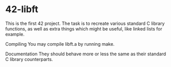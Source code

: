 # 42-libft
This is the first 42 project. The task is to recreate various standard C library functions, as well as extra things which might be useful, like linked lists for example.

Compiling
You may compile libft.a by running make.

Documentation
They should behave more or less the same as their standard C library counterparts.
